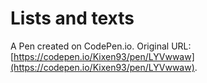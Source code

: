 # Lists and texts

A Pen created on CodePen.io. Original URL: [https://codepen.io/Kixen93/pen/LYVwwaw](https://codepen.io/Kixen93/pen/LYVwwaw).


